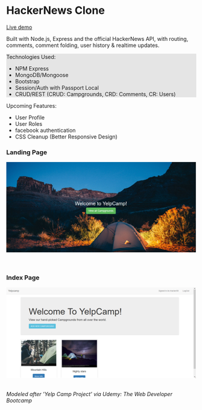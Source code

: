 <h1>HackerNews Clone</h1>
<a href="https://hacker-new-adda.herokuapp.com">Live demo</a>
<p>Built with Node.js, Express and the official HackerNews API, with routing, comments, comment folding, user history & realtime updates.</p>
<div style = "background : rgb(229, 229, 229)">
    Technologies Used:

  - NPM Express
  - MongoDB/Mongoose
  - Bootstrap
  - Session/Auth with Passport Local
  - CRUD/REST (CRUD: Campgrounds, CRD: Comments, CR: Users)
 </div>
 <div>
   Upcoming Features:

  - User Profile
  - User Roles
  - facebook authentication
  - CSS Cleanup (Better Responsive Design)
 </div>
<h3>Landing Page</h3>
 
 ![yelp_camp1](https://github.com/kriti009/Yelp_Camp/blob/master/ss/yelp_camp1.png "ss")
 
<br>
<h3>Index Page</h3>

![yelp_camp1](https://github.com/kriti009/Yelp_Camp/blob/master/ss/yelp_camp2.png "ss")
<br>
<br>
<div>
    <i>Modeled after 'Yelp Camp Project' via Udemy: The Web Developer Bootcamp</i>
</div>

